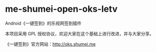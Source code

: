 me-shumei-open-oks-letv
=======================
Android《一键签到》的乐视网签到插件

本项目采用 GPL 授权协议，欢迎大家在这个基础上进行改进，并与大家分享。

《一键签到》官方网站：<http://oks.shumei.me>